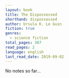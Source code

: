 ```yaml
---
layout: book
title: The Dispossessed
shorthand: dispossessed
author: Ursula K. Le Guin
fiction: true
genres:
  - science fiction
total_pages: 387
read_pages: 2 
language: english
last_read_date: 2019-09-02
---
```

No notes so far...
